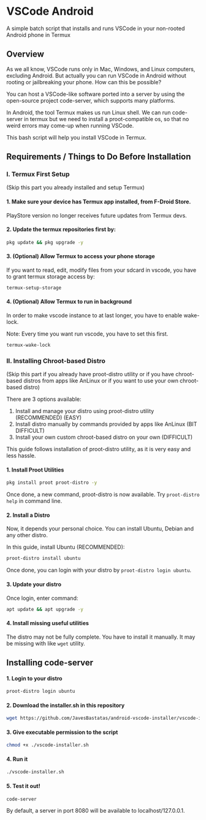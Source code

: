 # VSCode Android

A simple batch script that installs and runs VSCode in your non-rooted Android phone in Termux

## Overview

As we all know, VSCode runs only in Mac, Windows, and Linux computers, excluding Android. But actually you can run VSCode in Android without rooting or jailbreaking your phone. How can this be possible?

You can host a VSCode-like software ported into a server by using the open-source project code-server, which supports many platforms.

In Android, the tool Termux makes us run Linux shell. We can run code-server in termux but we need to install a proot-compatible os, so that no weird errors may come-up when running VSCode.

This bash script will help you install VSCode in Termux.

## Requirements / Things to Do Before Installation

### I. Termux First Setup
(Skip this part you already installed and setup Termux)

#### 1. Make sure your device has Termux app installed, from F-Droid Store.

  PlayStore version no longer receives future updates from Termux devs.

#### 2. Update the termux repositories first by:

  ```sh
  pkg update && pkg upgrade -y
  ```
  
#### 3. (Optional) Allow Termux to access your phone storage
If you want to read, edit, modify files from your sdcard in vscode, you have to grant termux storage access by:

  ```sh
  termux-setup-storage
  ```
  
#### 4. (Optional) Allow Termux to run in background
In order to make vscode instance to at last longer, you have to enable wake-lock.

Note: Every time you want run vscode, you have to set this first.

  ```sh
  termux-wake-lock
  ```
  
### II. Installing Chroot-based Distro
(Skip this part if you already have proot-distro utility or if you have chroot-based distros from apps like AnLinux or if you want to use your own chroot-based distro)

There are 3 options available:

1. Install and manage your distro using proot-distro utility (RECOMMENDED) (EASY)
2. Install distro manually by commands provided by apps like AnLinux (BIT DIFFICULT)
3. Install your own custom chroot-based distro on your own (DIFFICULT)

This guide follows installation of proot-distro utility, as it is very easy and less hassle.


#### 1. Install Proot Utilities
```sh
pkg install proot proot-distro -y
```

Once done, a new command, proot-distro is now available. Try `proot-distro help` in command line.

#### 2. Install a Distro
Now, it depends your personal choice. You can install Ubuntu, Debian and any other distro.

In this guide, install Ubuntu (RECOMMENDED):
```sh
proot-distro install ubuntu
```

Once done, you can login with your distro by `proot-distro login ubuntu`.

#### 3. Update your distro
Once login, enter command:
```sh
apt update && apt upgrade -y
```

#### 4. Install missing useful utilities
The distro may not be fully complete. You have to install it manually. It may be missing with like `wget` utility.

## Installing code-server

#### 1. Login to your distro
```sh
proot-distro login ubuntu
```

#### 2. Download the installer.sh in this repository
  ```sh
  wget https://github.com/JavesBastatas/android-vscode-installer/vscode-installer.sh
  ```

#### 3. Give executable permission to the script
```sh
chmod +x ./vscode-installer.sh
```
#### 4. Run it
```sh
./vscode-installer.sh
```

#### 5. Test it out!
```sh
code-server
```

By default, a server in port 8080 will be available to localhost/127.0.0.1. 